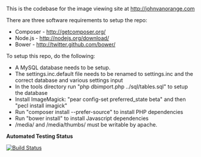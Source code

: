This is the codebase for the image viewing site at http://johnvanorange.com

There are three software requirements to setup the repo:
 * Composer - http://getcomposer.org/
 * Node.js - http://nodejs.org/download/
 * Bower - http://twitter.github.com/bower/

To setup this repo, do the following:
 * A MySQL database needs to be setup.
 * The settings.inc.default file needs to be renamed to settings.inc and the correct database and various settings input
 * In the tools directory run "php dbimport.php ../sql/tables.sql" to setup the database
 * Install ImageMagick: "pear config-set preferred_state beta" and then "pecl install imagick"
 * Run "composer install --prefer-source" to install PHP dependencies
 * Run "bower install" to install Javascript dependencies
 * /media/ and /media/thumbs/ must be writable by apache.

**Automated Testing Status**

[![Build Status](https://travis-ci.org/cbulock/JohnVanOrange.png?branch=master)](https://travis-ci.org/cbulock/JohnVanOrange)
